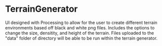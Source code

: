 # TerrainGenerator
UI designed with Processing to allow for the user to create different terrain environments based off black and white png files. 
Includes the options to change the size, densitity, and height of the terrain. 
Files uploaded to the "data" folder of directory will be able to be run within the terrain generator.
